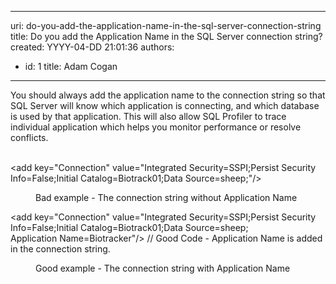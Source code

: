 

---
uri: do-you-add-the-application-name-in-the-sql-server-connection-string
title: Do you add the Application Name in the SQL Server connection string?
created: YYYY-04-DD 21:01:36
authors:
  - id: 1
    title: Adam Cogan
---




<span class='intro'> You should always add the application name to the connection string so that SQL Server will know which application is connecting, and which database is used by that application. This will also allow SQL Profiler to trace individual application which helps you monitor performance or resolve conflicts.<br><br> </span>

<p class="ssw15-rteElement-CodeArea">​&lt;add key=&quot;Connection&quot; value=&quot;Integrated Security=SSPI;Persist Security Info=False;Initial Catalog=Biotrack01;Data Source=sheep;&quot;/&gt;</p><dd class="ssw15-rteElement-FigureBad">Bad example - The connection string without Application Name<br></dd><p class="ssw15-rteElement-CodeArea">&lt;add key=&quot;Connection&quot; value=&quot;Integrated Security=SSPI;Persist Security <br> Info=False;Initial Catalog=Biotrack01;Data Source=sheep; <br> Application Name=Biotracker&quot;/&gt; // Good Code - Application Name is added in the connection string.​<br></p><dd class="ssw15-rteElement-FigureGood">​​Good example - The connection string with Application Name​<br></dd>


